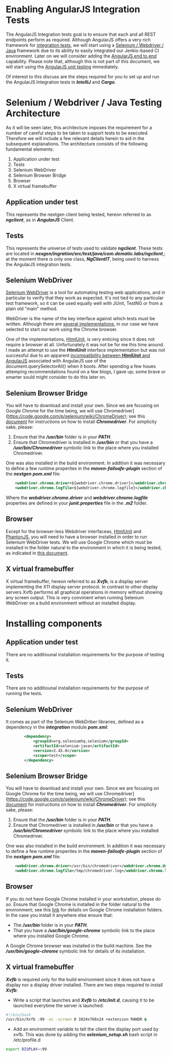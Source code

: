 # Enabling AngularJS Integration Tests
The AngularJS Integration tests goal is to ensure that each and all REST endpoints perform as required. Although AngularJS offers a very rich framework for [integration tests](https://docs.angularjs.org/guide/e2e-testing), we will start using a [Selenium / Webdriver / Java](http://docs.seleniumhq.org/docs/01_introducing_selenium.jsp) framework  due to its ability to easily integrated our Jenkis-based CI environment. Later on we will consider adding the [AngularJS end to end](https://docs.angularjs.org/guide/e2e-testing) capability. Please note that, although this is not part of this document, we will start using the [AngularJS unit testing](https://docs.angularjs.org/guide/unit-testing) immediately.

Of interest to this discuss are the steps required for you to set up and run the AngularJS Integration tests in _**IntelliJ**_ and _**Cargo**_.

# Selenium / Webdriver / Java Testing Architecture
As it will be seen later, this architecture imposes the requirement for a number of careful steps to be taken to support tests to be executed. Therefore we will include a few relevant details herein to aid in the subsequent explanations. The architecture consists of the following fundamental elements:

 1. Application under test
 1. Tests
 1. Selenium WebDriver
 1. Selenium Browser Bridge
 1. Browser
 1. X virtual framebuffer 

## Application under test
This represents the nextgen client being tested, hereon referred to as _**ngclient**_, as in _**AngularJS**_ Client.

## Tests
This represents the universe of tests used to validate _**ngclient**_. These tests are located in _**nexgen/ingration/src/test/java/com.dematic.labs/ngclient**_,; at the moment there is only one class, _**NgClientIT**_, being used to harness the AngularJS integration tests.

## Selenium WebDriver
[Selenium WebDriver]((http://docs.seleniumhq.org/docs/01_introducing_selenium.jsp)) is a tool for automating testing web applications, and in particular to verify that they work as expected. It's not tied to any particular test framework, so it can be used equally well with JUnit, TestNG or from a plain old "main" method.

WebDriver is the name of the key interface against which tests must be written. Although there are [several implementations](https://code.google.com/p/selenium/wiki/NextSteps), in our case we have selected to start our work using the Chrome browser.

One of the implementations, [HtmlUnit](https://code.google.com/p/selenium/wiki/HtmlUnitDriver), is very enticing since it does not require a browser at all. Unfortunately it was not be for me this time around. I made an attempt to use the _**HtmlUnit**_ interface implementation but was not successful due to an apparent [incompatibility between _**HtmlUnit**_ and AngularJS](http://stackoverflow.com/questions/20153104/htmlunit-not-working-with-angularjs) associated with AngularJS use of the document.querySelectorAll() when it boots. After spending a few houes attemping recommendations found on a few blogs, I gave up; some brave or smarter sould might consider to do this later on.

## Selenium Browser Bridge
You will have to download and install your own. Since we are focusing on Google Chrome for the time being, we will use Chromedriver](https://code.google.com/p/selenium/wiki/ChromeDriver); see this [document](https://sites.google.com/a/chromium.org/chromedriver/getting-started) for instructions on how to install _**Chromedriver**_. For simplicity sake, please:
1. Ensure that the _**/usr/bin**_ folder is in your _**PATH**_.
2. Ensure that Chromedriver is installed in _**/usr/bin**_ or that you have a _**/usr/bin/Chromedriver**_ symbolic link to the place where you installed Chromedriver.

One was also installed in the build environment. In addition it was necessary to define a few runtime properites in the _**maven-failsafe-plugin**_ section of the _**nextgen**_ _**pom.xml**_ file:
```xml
    <webdriver.chrome.driver>${webdriver.chrome.driver}</webdriver.chrome.driver>
    <webdriver.chrome.logfile>${webdriver.chrome.logfile}</webdriver.chrome.logfile>
```

Where the _**webdriver.chrome.driver**_ and _**webdriver.chrome.logfile**_ properties are defined in your _**junit.properties**_ file in the _**.m2**_ folder.

## Browser
Except for the browser-less Webdriver interfaceas, [HtmlUnit](https://code.google.com/p/selenium/wiki/HtmlUnitDriver) and [PhantonJS](http://phantomjs.org/), you will need to have a browser installed in order to run Selenium WebDriver tests. We will use Google Chrome which must be installed in the folder natural to the environment in which it is being tested, as indicated in [this document](https://code.google.com/p/selenium/wiki/ChromeDriver). 

## X virtual framebuffer
X virtual framebuffer, hereon referred to as _**Xvfb**_, is a display server implementing the X11 display server protocol. In contrast to other display servers Xvfb performs all graphical operations in memory without showing any screen output. This is very convinient when running Selenium WebDriver on a build environment without an installed display.

# Installing components
## Application under test
There are no additiounal installation requirements for the purpose of testing it.

## Tests
There are no additiounal installation requirements for the purpose of running the tests.

## Selenium WebDriver
It comes as part of the Selenium WebDriber libraries, defined as a dependency in the _**integration**_ module _**pom.xml**_:
```xml
        <dependency>
            <groupId>org.seleniumhq.selenium</groupId>
            <artifactId>selenium-java</artifactId>
            <version>2.45.0</version>
            <scope>test</scope>
        </dependency>
```

## Selenium Browser Bridge
You will have to download and install your own. Since we are focusing on Google Chrome for the time being, we will use Chromedriver](https://code.google.com/p/selenium/wiki/ChromeDriver); see this [document](https://sites.google.com/a/chromium.org/chromedriver/getting-started) for instructions on how to install _**Chromedriver**_. For simplicity sake, please:
1. Ensure that the _**/usr/bin**_ folder is in your _**PATH**_.
2. Ensure that Chromedriver is installed in _**/usr/bin**_ or that you have a _**/usr/bin/Chromedriver**_ symbolic link to the place where you installed Chromedriver.

One was also installed in the build environment. In addition it was necessary to define a few runtime properites in the _**maven-failsafe-plugin**_ section of the _**nextgen**_ _**pom.xml**_ file:
```xml
    <webdriver.chrome.driver>/usr/bin/chromedriver</webdriver.chrome.driver>
    <webdriver.chrome.logfile>/tmp/chromedriver.log</webdriver.chrome.logfile>
```

## Browser
If you do not have Google Chrome installed in your workstation, please do so. Ensure that Google Chrome is installed in the folder natural to the environment; see this [link](https://code.google.com/p/selenium/wiki/ChromeDriver) for details on Google Chrome installation folders. In the case you install it anywhere else ensure that:
 - The _**/usr/bin**_ folder is in your _**PATH**_.
 - That you have a _**/usr/bin/google-chrome**_ symbolic link to the place where you installed Google Chrome.

A Google Chrome browser was installed in the build machine. See the _**/usr/bin/google-chrome**_ symbolic link for details of its installation.

## X virtual framebuffer 
_**Xvfb**_ is required only for the build environment since it does not have a display nor a display driver installed. There are two steps required to install _**Xvfb**_:

 - Write a script that launches and _**Xvfb**_ to _**/etc/init.d**_, causing it to be launched everytime the server is launched:
```bash
#!/bin/bash
/usr/bin/Xvfb :99 -ac -screen 0 1024x768x24 +extension RANDR &
```
 - Add an environment variable to tell the client the display port used by xvfb. This was done by adding the _**selenium_setup.sh**_ bash script in /etc/profile.d
```bash
export DISPLAY=:99
```